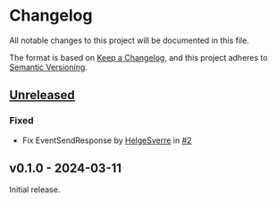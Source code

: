 # Changelog

All notable changes to this project will be documented in this file.

The format is based on [Keep a Changelog](https://keepachangelog.com/en/1.1.0/),
and this project adheres to [Semantic Versioning](https://semver.org/spec/v2.0.0.html).

## [Unreleased](https://github.com//plutolinks/loops-php/compare/v0.1.0...HEAD)

### Fixed

- Fix EventSendResponse by [HelgeSverre](https://github.com/HelgeSverre) in [#2](https://github.com/plutolinks/loops-php/pull/2)

## v0.1.0 - 2024-03-11

Initial release.
